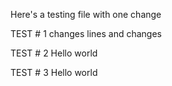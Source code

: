 Here's a testing file with one change

TEST # 1
changes
lines
and changes


TEST # 2
Hello world


TEST # 3
Hello world